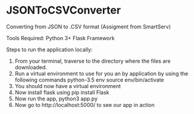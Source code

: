# JSONToCSVConverter
Converting from JSON to .CSV format (Assigment from SmartServ)


Tools Required:
Python 3+
Flask Framework

Steps to run the application locally:
1) From your terminal, traverse to the directory where the files are downloaded.
2) Run a virtual environment to use for you an by application by using the following commands
   python-3.5 env
   source env/bin/activate
3) You should now have a virtual environment
4) Now install flask using pip install Flask
5) Now run the app, python3 app.py
6) Now go to  http://localhost:5000/ to see our app in action

